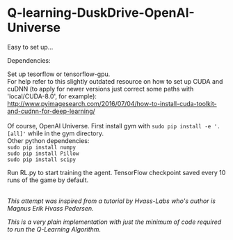 # Q-learning-DuskDrive-OpenAI-Universe


Easy to set up...

Dependencies: 

Set up tesorflow or tensorflow-gpu.<br>
For help refer to this slightly outdated resource on how to set up CUDA and cuDNN (to apply for newer versions just correct some paths with 'local/CUDA-8.0', for example):
http://www.pyimagesearch.com/2016/07/04/how-to-install-cuda-toolkit-and-cudnn-for-deep-learning/<br><br>
Of course, OpenAI Universe. First install gym with ```sudo pip install -e '.[all]'``` while in the gym directory.<br>
Other python dependencies:<br>
```sudo pip install numpy```<br>
```sudo pip install Pillow```<br>
```sudo pip install scipy```<br>

Run RL.py to start training the agent. TensorFlow checkpoint saved every 10 runs of the game by default.<br><br>


<i>This attempt was inspired from a tutorial by Hvass-Labs who's author is Magnus Erik Hvass Pedersen.

This is a very plain implementation with just the minimum of code required to run the Q-Learning Algorithm.
